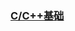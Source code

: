 
### [C/C++基础](https://github.com/chen-eugene/MediaCore/blob/master/node/Jni/C%26C%2B%2B%E5%9F%BA%E7%A1%80.md)


